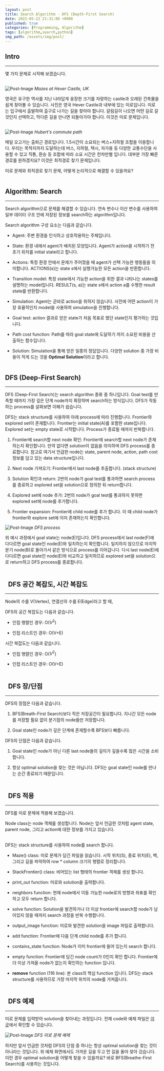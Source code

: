 ```yaml
---
layout: post
title: Search Algorithm - DFS (Depth-First Search)
date: 2022-05-22 21:31:00 +0900
published: true
categories: [Programming, Algorithm]
tags: [algorithm,search,python]
img_path: /assets/img/post/
---
```


## Intro
***

 몇 가지 문제로 시작해 보겠습니다.
 <br><br>

 ![Post-Image](DFS_MazesatHeverCastle.png)
 _Mazes at Hever Castle, UK_

 영국은 유구한 역사를 지닌 나라답게 웅장한 크기를 자랑하는 castle과 오래된 건축물을 쉽게 찾아볼 수 있습니다. 사진은 영국 Hever Castle과 내부에 있는 미로입니다. 미로는 입구에서 출발하여 출구로 나가는 길을 찾아야 합니다. 갈림길이 나오면 어떤 길로 갈 것인지 선택하고, 막다른 길을 만나면 되돌아가야 합니다. 이것은 미로 문제입니다.
 <br><br>

 ![Post-Image](DFS_path.png)
 _Hubert's commute path_

 매일 오고가는 출퇴근 경로입니다. 1.5시간이 소요되는 버스+지하철 조합을 이용합니다. 우리는 목적지까지 도달하는데 버스, 지하철, 택시, 자가용 등 다양한 교통수단을 사용할 수 있고 직통, 환승 등 조합에 따라 소요 시간은 천차만별 입니다. 대부분 가장 빠른 경로를 원하겠지요? 이것은 최적경로 찾기 문제입니다.

 미로 문제와 최적경로 찾기 문제, 어떻게 논리적으로 해결할 수 있을까요?
 <br><br>


## Algorithm: Search
***

 Search algorithm으로 문제를 해결할 수 있습니다. 연속 변수나 이산 변수를 사용하여 일부 데이터 구조 안에 저장된 정보를 search하는 algorithm입니다.

 Search algorithm 구성 요소는 다음과 같습니다.

 * Agent: 주변 환경을 인식하고 상호작용하는 주체입니다.

 * State: 환경 내에서 agent가 배치된 모양입니다. Agent가 action을 시작하기 전 초기 위치를 initial state라고 합니다.

 * Actions: 특정 환경 안에서 문제가 주어졌을 때 agent가 선택 가능한 행동들을 의미합니다. ACTIONS(s)는 state s에서 실행가능한 모든 action을 반환합니다.

 * Transition model: 특정 state에서 가능한 action을 취한 결과 나타나는 states를 설명하는 model입니다. RESULT(s, a)는 state s에서 action a를 수행한 result state를 반환합니다.

 * Simulation: Agent는 곧바로 action을 취하지 않습니다. 사전에 어떤 action이 가장 효율적인지 model을 사용하여 simulation을 진행합니다.

 * Goal test: action 결과로 얻은 state가 처음 목표로 했던 state인지 평가하는 것입니다.

 * Path cost function: Path를 따라 goal state에 도달하기 까지 소요된 비용을 산출하는 함수입니다.

 * Solution: Simulation을 통해 얻은 일종의 정답입니다. 다양한 solution 중 가장 비용이 적게 드는 것을 **Optimal Solution**이라고 합니다.
 <br><br>


## DFS (Deep-First Search)
***
 DFS (Deep-First Search)는 search algorithm 종류 중 하나입니다. Goal test를 만족할 때까지 가장 깊은 단계 node까지 확장하며 search하는 방식입니다. DFS가 작동하는 process를 살펴보면 이해가 쉽습니다.

 DFS는 stack structure를 사용하여 아래 process에 따라 진행합니다. Frontier와 explored set이 존재합니다. Frontier는 initial state(A)를 포함한 state입니다. Explored set는 empty state로 시작합니다. Process가 종료될 때까지 반복합니다.

 1.  Frontier에 search할 next node 확인: Frontier에 search할 next node가 존재하는지 확인합니다. 만약 없다면 solution이 없음을 의미하며 DFS process를 종료합니다. 참고로 여기서 언급한 node는 state, parent node, action, path cost 정보를 담고 있는 data structure입니다.

 2.  Next node 가져오기: Frontier에서 last node를 추출합니다. (stack structure)

 3.  Solution 확인과 return: 2번의 node가 goal test를 통과하면 search process를 종료하고 explored set을 solution으로 정의한 뒤 return합니다.

 4.  Explored set에 node 추가: 2번의 node가 goal test를 통과하지 못하면 explored set에 node를 추가합니다.

 5.  Frontier expansion: Frontier에 child node를 추가 합니다. 이 때 child node가 frontier와 explore set에 이미 존재하는지 확인합니다.
 

 ![Post-Image](DFS_process.gif)
 _DFS process_

 위 예시 과정에서 goal state는 node(E)입니다. DFS process에서 last node(F)에 다다르면 goal state인 node(E)와 일치하는지 확인합니다. 일치하지 않으므로 마지막 분기 node(B)로 돌아가서 같은 방식으로 process를 이어갑니다. 다시 last node(E)에 다다르면 goal state인 node(E)와 비교하고 일치하므로 explored set을 solution으로 return하고 DFS process를 종료합니다.
 <br><br>


## &nbsp;&nbsp;DFS 공간 복잡도, 시간 복잡도
***
 Node의 수를 V(Vertex), 연결선의 수를 E(Edge)라고 할 때,
 
 DFS의 공간 복잡도는 다음과 같습니다.

 * 인접 행렬인 경우: O($V^2$)

 * 인접 리스트인 경우: O(V+E)

 시간 복잡도는 다음과 같습니다.

 * 인접 행렬인 경우: O($V^2$)

 * 인접 리스트인 경우: O(V+E)
 <br><br>


## &nbsp;&nbsp;DFS 장/단점
***
 DFS의 장점은 다음과 같습니다.

 1. BFS(Breath-First Search)보다 작은 저장공간이 필요합니다. 지나간 모든 node를 저장할 필요 없이 분기점의 node들만 저장합니다.

 2. Goal state인 node가 깊은 단계에 존재할수록 BFS보다 빠릅니다.

 DFS의 단점은 다음과 같습니다.

 1. Goal state인 node가 아닌 다른 last node들의 깊이가 깊을수록 많은 시간을 소비합니다.

 2. 항상 optimal solution을 찾는 것은 아닙니다. DFS는 goal state인 node를 만나는 순간 종료되기 때문입니다.
 <br><br>


## &nbsp;&nbsp;DFS 적용
***
 DFS를 미로 문제에 적용해 보겠습니다.

<script src="https://gist.github.com/hubert-bioinformatics/fdc9ae6b5b5ec495ece3ad89d4df15ab.js"></script>

 Node class는 node 객체를 생성합니다. Node는 앞서 언급한 것처럼 agent state, parent node, 그리고 action에 대한 정보를 가지고 있습니다.
 <br><br>

 <script src="https://gist.github.com/hubert-bioinformatics/4e2445d32bef30c75b9c39614a0c7c66.js"></script>

 DFS는 stack structure를 사용하여 node를 search 합니다.

 * Maze() class: 미로 문제가 담긴 파일을 읽습니다. 시작 위치(S), 종료 위치(E), 벽, 그리고 길을 파악하여 row * column 크기의 행렬로 정리합니다.

 * StackFrontier() class: 비어있는 list 형태의 frontier 객체를 생성 합니다.

 * print_out function: 미로와 solution을 출력합니다.

 * neighbors function: 현재 node에서 이동 가능한 node로의 방향과 좌표를 확인하고 모두 return 합니다.

 * solve function: Solution을 발견하거나 더 이상 frontier에 search할 node가 남아있지 않을 때까지 search 과정을 반복 수행합니다.

 * output_image function: 미로와 발견한 solution을 image 파일로 출력합니다.

 * add function: Frontier에 다음 단계 child node를 추가 합니다.

 * contains_state function: Node가 이미 frontier에 들어 있는지 search 합니다.

 * empty function: Frontier에 담긴 node count가 0인지 확인 합니다. Frontier에 더 이상 가져올 node가 없는지 확인하는 function 입니다.
 
 * **remove** function (116 line): 본 class의 핵심 function 입니다. DFS는 stack structure를 사용하므로 가장 마지막 위치의 node를 가져옵니다.
 <br><br>


## &nbsp;&nbsp;DFS 예제
***
 미로 문제를 입력받아 solution을 찾아내는 과정입니다. 전체 code와 예제 파일은 [이 곳](https://github.com/hubert-bioinformatics/bioinformatics/tree/master/algorithm, "이 곳")에서 확인할 수 있습니다.

 ![Post-Image](DFS_example.gif)
 _DFS 미로 문제 예제_
 
 하지만 앞서 언급한 것처럼 DFS의 단점 중 하나는 항상 optimal solution을 찾는 것이 아니라는 것입니다. 위 예제 화면에서도 가까운 길을 두고 먼 길을 돌아 찾아 갔습니다. 이런 경우 optimal solution을 어떻게 찾을 수 있을까요? 바로 BFS(Breathe-First Search)를 사용하는 것입니다.